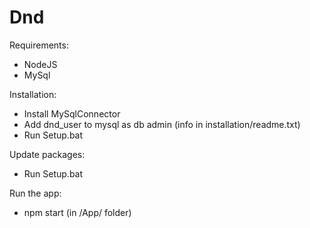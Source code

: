 # Dnd

Requirements:
 - NodeJS
 - MySql


Installation:
 - Install MySqlConnector
 - Add dnd_user to mysql as db admin (info in installation/readme.txt)
 - Run Setup.bat
 
 
Update packages:
 - Run Setup.bat


Run the app:
 - npm start (in /App/ folder)
